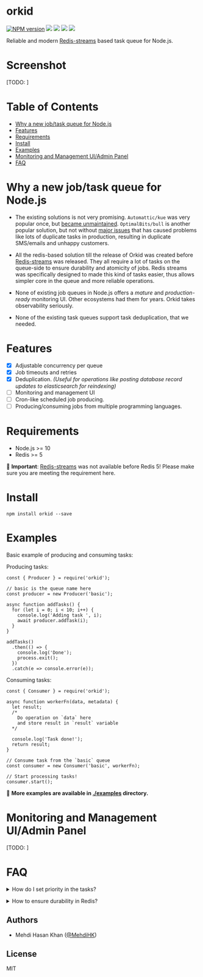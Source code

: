# orkid

[![NPM version](https://img.shields.io/npm/v/orkid.svg)](https://www.npmjs.com/package/orkid)
![](https://img.shields.io/david/mugli/orkid.svg?style=flat)
![](https://img.shields.io/david/dev/mugli/orkid.svg?style=flat)
![](https://img.shields.io/node/v/orkid.svg?style=flat)
![](https://img.shields.io/npm/l/orkid.svg?style=flat)

Reliable and modern [Redis-streams](https://redis.io/topics/streams-intro) based task queue for Node.js.

# Screenshot

[TODO: ]

# Table of Contents

- [Why a new job/task queue for Node.js](#why-a-new-job-task-queue-for-nodejs)
- [Features](#features)
- [Requirements](#requirements)
- [Install](#install)
- [Examples](#examples)
- [Monitoring and Management UI/Admin Panel](#monitoring-and-management-ui-admin-panel)
- [FAQ](#faq)

# Why a new job/task queue for Node.js

- The existing solutions is not very promising. `Automattic/kue` was very popular once, but [became unmaintained](https://github.com/Automattic/kue/issues/1196). `OptimalBits/bull` is another popular solution, but not without [major issues](https://github.com/OptimalBits/bull/issues/742) that has caused problems like lots of duplicate tasks in production, resulting in duplicate SMS/emails and unhappy customers.

- All the redis-based solution till the release of Orkid was created before [Redis-streams](https://redis.io/topics/streams-intro) was released. They all require a lot of tasks on the queue-side to ensure durability and atomicity of jobs. Redis streams was specifically designed to made this kind of tasks easier, thus allows simpler core in the queue and more reliable operations.

- None of existing job queues in Node.js offers a _mature_ and _production-ready_ monitoring UI. Other ecosystems had them for years. Orkid takes observability seriously.

- None of the existing task queues support task deduplication, that we needed.

# Features

- [x] Adjustable concurrency per queue
- [x] Job timeouts and retries
- [x] Deduplication. _(Useful for operations like posting database record updates to elasticsearch for reindexing)_
- [ ] Monitoring and management UI
- [ ] Cron-like scheduled job producing.
- [ ] Producing/consuming jobs from multiple programming languages.

# Requirements

- Node.js >= 10
- Redis >= 5

👏 **Important**: [Redis-streams](https://redis.io/topics/streams-intro) was not available before Redis 5! Please make sure you are meeting the requirement here.

# Install

```
npm install orkid --save
```

# Examples

Basic example of producing and consuming tasks:

Producing tasks:

```
const { Producer } = require('orkid');

// basic is the queue name here
const producer = new Producer('basic');

async function addTasks() {
  for (let i = 0; i < 10; i++) {
    console.log('Adding task ', i);
    await producer.addTask(i);
  }
}

addTasks()
  .then(() => {
    console.log('Done');
    process.exit();
  })
  .catch(e => console.error(e));

```

Consuming tasks:

```
const { Consumer } = require('orkid');

async function workerFn(data, metadata) {
  let result;
  /*
    Do operation on `data` here
    and store result in `result` variable
  */

  console.log('Task done!');
  return result;
}

// Consume task from the `basic` queue
const consumer = new Consumer('basic', workerFn);

// Start processing tasks!
consumer.start();

```

👏 **More examples are available in [./examples](https://github.com/mugli/orkid-node/tree/master/examples) directory.**

# Monitoring and Management UI/Admin Panel

[TODO: ]

# FAQ

<details>
  <summary>How do I set priority in the tasks?</summary>
  [TODO: ]
</details>

<p></p>

<details>
  <summary>How to ensure durability in Redis?</summary>
  [TODO: ]
</details>

## Authors

- Mehdi Hasan Khan ([@MehdiHK](https://twitter.com/MehdiHK))

## License

MIT
